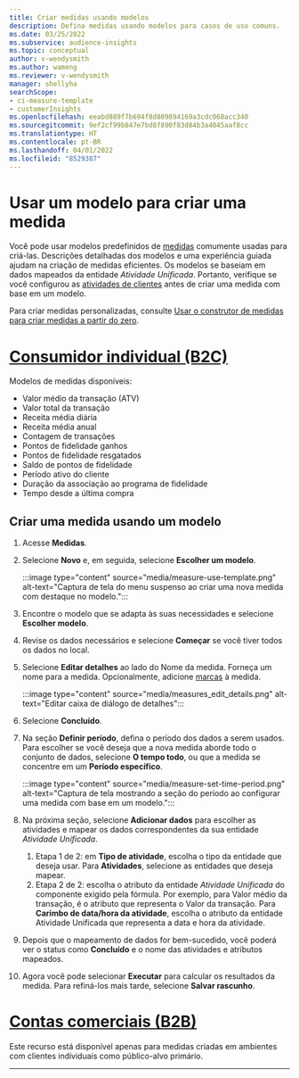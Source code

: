 ```yaml
---
title: Criar medidas usando modelos
description: Defina medidas usando modelos para casos de uso comuns.
ms.date: 03/25/2022
ms.subservice: audience-insights
ms.topic: conceptual
author: v-wendysmith
ms.author: wameng
ms.reviewer: v-wendysmith
manager: shellyha
searchScope:
- ci-measure-template
- customerInsights
ms.openlocfilehash: eeabd889f7b694f8d809894169a3cdc068acc340
ms.sourcegitcommit: 9ef2cf99b847e7bd8f890f83d84b3a4045aaf8cc
ms.translationtype: HT
ms.contentlocale: pt-BR
ms.lasthandoff: 04/01/2022
ms.locfileid: "8529387"
---
```

# <a name="use-a-template-to-build-a-measure"></a>Usar um modelo para criar uma medida

Você pode usar modelos predefinidos de [medidas](measures.md) comumente usadas para criá-las. Descrições detalhadas dos modelos e uma experiência guiada ajudam na criação de medidas eficientes. Os modelos se baseiam em dados mapeados da entidade *Atividade Unificada*. Portanto, verifique se você configurou as [atividades de clientes](activities.md) antes de criar uma medida com base em um modelo.

Para criar medidas personalizadas, consulte [Usar o construtor de medidas para criar medidas a partir do zero](measure-builder.md).

# <a name="individual-consumers-b-to-c"></a>[Consumidor individual (B2C)](#tab/b2c)

Modelos de medidas disponíveis: 
- Valor médio da transação (ATV)
- Valor total da transação
- Receita média diária
- Receita média anual
- Contagem de transações
- Pontos de fidelidade ganhos
- Pontos de fidelidade resgatados
- Saldo de pontos de fidelidade
- Período ativo do cliente
- Duração da associação ao programa de fidelidade
- Tempo desde a última compra

## <a name="build-a-new-measure-using-a-template"></a>Criar uma medida usando um modelo

1. Acesse **Medidas**.

1. Selecione **Novo** e, em seguida, selecione **Escolher um modelo**.

   :::image type="content" source="media/measure-use-template.png" alt-text="Captura de tela do menu suspenso ao criar uma nova medida com destaque no modelo.":::

1. Encontre o modelo que se adapta às suas necessidades e selecione **Escolher modelo**.

1. Revise os dados necessários e selecione **Começar** se você tiver todos os dados no local.

1. Selecione **Editar detalhes** ao lado do Nome da medida. Forneça um nome para a medida. Opcionalmente, adicione [marcas](work-with-tags-columns.md#manage-tags) à medida.

   :::image type="content" source="media/measures_edit_details.png" alt-text="Editar caixa de diálogo de detalhes":::

1. Selecione **Concluído**.

1. Na seção **Definir período**, defina o período dos dados a serem usados. Para escolher se você deseja que a nova medida aborde todo o conjunto de dados, selecione **O tempo todo**, ou que a medida se concentre em um **Período específico**.

   :::image type="content" source="media/measure-set-time-period.png" alt-text="Captura de tela mostrando a seção do período ao configurar uma medida com base em um modelo.":::

1. Na próxima seção, selecione **Adicionar dados** para escolher as atividades e mapear os dados correspondentes da sua entidade *Atividade Unificada*.

    1. Etapa 1 de 2: em **Tipo de atividade**, escolha o tipo da entidade que deseja usar. Para **Atividades**, selecione as entidades que deseja mapear.
    1. Etapa 2 de 2: escolha o atributo da entidade *Atividade Unificada* do componente exigido pela fórmula. Por exemplo, para Valor médio da transação, é o atributo que representa o Valor da transação. Para **Carimbo de data/hora da atividade**, escolha o atributo da entidade Atividade Unificada que representa a data e hora da atividade.
   
1. Depois que o mapeamento de dados for bem-sucedido, você poderá ver o status como **Concluído** e o nome das atividades e atributos mapeados.

1. Agora você pode selecionar **Executar** para calcular os resultados da medida. Para refiná-los mais tarde, selecione **Salvar rascunho**.

# <a name="business-accounts-b-to-b"></a>[Contas comerciais (B2B)](#tab/b2b)

Este recurso está disponível apenas para medidas criadas em ambientes com clientes individuais como público-alvo primário.

---
